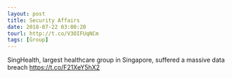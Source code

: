 ```yaml
---
layout: post
title: Security Affairs
date: 2018-07-22 03:00:20
tourl: http://t.co/V3OIFUqNCm
tags: [Group]
---
```

SingHealth, largest healthcare group in Singapore, suffered a massive data breach  https://t.co/F21XeY5hX2